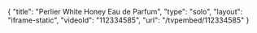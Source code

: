 {
    "title": "Perlier White Honey Eau de Parfum",
    "type": "solo",
    "layout": "iframe-static",
    "videoId": "112334585",
    "url": "\/tvpembed\/112334585"
}